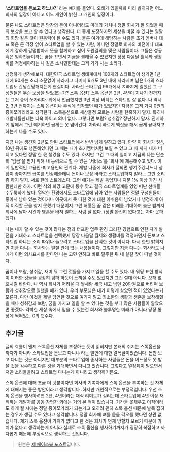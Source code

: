 **'스타트업을 돈보고 하느냐?'** 라는 얘기를 들었다. 오해가 있을까봐 미리 밝히자면 어느 회사의 입장이 아니고 어느 개인이 밝힌 그 개인의 입장이다.

물론 나도 스타트업은 당장의 돈이 아니더라도 미래의 가치나 정말 회사가 잘 되었을 때의 보상을 보고 할 수 있다고 생각한다. 더 좋게 포장하자면 세상을 바꿀 수 있다는 일말의 희망 같은 것이 원동력이 될 수도 있다. 물론 여기에 해당하는 사람은 초기 멤버나 대표 혹은 돈 걱정 없이 스타트업을 할 수 있는 사람, 아니면 정말로 회사의 비전이나 대표에게 강하게 감명받아서 뜻을 함께하고 싶어 도원결의를 맺은 사람들이다. 그들은 성공 혹은 일확천금이라는 꿈을 꾸면서 지금을 불태울 수 있겠지만 당장 다음달 월세와 생활비를 걱정해야하는 나 같은 소시민한테는 그저 기가 차는 소리다.

냉정하게 생각해보자. 대한민국 스타트업 생태계에서 100개의 스타트업이 생기면 1년 내에 90개는 소리 소문없이 사라지고 나머지 9개도 3년 내에 사라지며 남은 1개의 스타트업도 간당간당해지는게 현실이다. 사라진 스타트업 99개에서 ㅈ빠지게 일했던 그 구성원들은 무슨 보상을 받았겠는가? 스톡 옵션? 스톡 옵션은 2년, 4년이 지나기 전까지는 그저 종이 쪼가리다. 위에서 언급했지만 3년 이상 버티는 스타트업 잘 없다. 나 역시 2, 3년 전까지는 스톡 옵션이나 주식에 집착했던 때가 있었지만 지금은 그저 가치 0원의 종이쪼가리라고 생각한다. 스톡옵션으로 세상물정 모르는 사람들 현혹하지 말자. 특히나 개발자들한테는 더욱 아이고 의미 없다. 그렇다면 보람? 성취감? 장난하지 말자. 진지하게 앞에서 그런 얘기하면 곱게는 못 넘어간다. 차라리 빠르게 엑싯을 해서 곱게 끝내자고 하는게 나을 수도 있다.

지금 나는 생긴지 2년도 안된 스타트업에서 반년 넘게 일하고 있다. 만약 이 회사가 5년, 10년 뒤에도 생존해있다면 그 때는 내가 초기멤버처럼 보일 수 있고 그 때 까지 내가 버티고 있다면 정말 한 몫 챙겼을 수도 있다. 하지만 그건 그 때의 일이고 지금의 나는 단순히 '임금'을 받기 위해 내 능력으로 할 수 있는 '서비스'를 '회사'에 제공해주고 있다. 이게 일반적인 고용인-피고용인의 관계다. 제발 나중에 회사가 잘되면 챙겨주겠냐느니 상황이 좋아지면 급여를 인상해줄테니 돈이나 보상 바라고 스타트업하지 말라는 그딴 소리 좀 하지 말자. 서로 한테 스트레스다. 그런 얘기는 제발 동업자나 지분 1% 이상 가진 사람한테만 하자. 이런 식의 희망 고문에 통수 맞고 결국 스타트업계를 영영 떠난 선배들 수두룩하게 봤다. 열악한 환경에서도 스타트업에 남아 있는 사람들은 정말 구성원들이 좋아서 남아 있는 것이거나 이곳에서 못 다한 것에 대한 아쉬움이 남았거나 냉정하게 아직 이직할 곳을 찾지 못했기 때문이지 그런 허황된 꿈 같은 미래를 기대하며 늦은 밤까지 회사에 남아 시간과 영혼을 바쳐 일하는 사람 잘 없다. (정말 완전히 없다고는 차마 못하겠다)

나는 내가 할 수 있는 것이 많다는 점과 터프한 업무 환경 그러한 경험으로 인한 자기 발전을 기대하고 스타트업을 선택했지 당장 다음달 월세와 생활비를 걱정하면서 돈보고 스타트업 하냐는 소리 따위나 들으려고 스타트업을 선택한 것이 아니다. 다시 한번 밝히지만 지금 다니는 회사와는 일절 관계 없는 내용들이다. 그렇지만 지금 다니는 회사라도 나에게 이런 의사표시를 한다면 나는 고민 안하고 바로 탈주한 뒤 내 살길 찾아 떠날 것이다.

꿈이나 보람, 성취감, 재미 뭐 그런 것들을 가지고 일을 할 수도 있다. 내 워딩 표현 방식이 이러한 것들을 굉장히 폄하 하듯이 느껴질 수도 있겠지만 그건 절대 아니다. 오해 없으시길 바란다. 나 역시 회사가 어려울 때 월세랑 세금 내고 남던 20만원으로 버티며 보람과 성취감으로 일했을 때가 있다. 우리 부모님은 내가 이렇게 살았던 적이 있었다는거 모른다. 다만 이것을 제발 당연한 것으로 여기지 말고 최소한의 생활과 생존을 보장해줬을 때나 성취감과 보람, 꿈을 가지고 일을 할 수 있다는 것을 부디 많은 사람들이 알았으면 좋겠다. 각박한 세상 속에서 믿을 수 있는건 회사와 불투명한 미래가 아니라 당장 통장에 찍혀있는 0의 갯수다.

## 추가글
글의 흐름이 왠지 스톡옵션 자체를 부정하는 듯이 읽히지만 본래의 취지는 스톡옵션을 까자가 아니라 스타트업을 돈보고 다니냐 라는 발언에 대한 열폭글이었습니다. 돈만 보고 다니는 것은 아니지만 대부분의 스타트업에 종사하는 사람들은 돈을 어느정도 못 받을 것을 감수하고 다른 것을 기대하면서 다니고 있습니다. 그렇다고 열정페이 받으면서 저딴 소리들을려고 스타트업 다니는게 아니라고 생각하거든요.

스톡 옵션에 대해 조금 더 덧붙이자면 회사의 기여자에게 스톡 옵션을 부여하는 것 자체에 대해서는 좋은 방안이라고 생각합니다 .하지만 개인적으로는 부정적입니다. 우선 스톡 옵션을 행사하려면 2년, 4년이라는 재직 리미트가 걸리는데 스타트업에 4년 이상 재직하는 개발자를 공동 창업자 외에는 거의 본 적이 없습니다. 기간을 못채우고 이직이라도 하게 될 시에는 정말 종이쪼가리가 되는거고 오히려 괜히 스톡 옵션 때문에 발목 잡히는 경우가 생길 수도 있다고 생각합니다. 정말 회사에 뼈를 묻을 각오를 했다면 상관 없습니다. 제가 스톡 옵션이 가치가 없다고 한 것은 회사가 언제 망할지 모르기 때문에 가치가 없다고 생각하는게 아니라 실제로 스톡 옵션을 행사하기까지가 굉장히 복잡하고 까다롭기 때문에 부정적으로 생각하는 것입니다.

> 원본은 [제 페이스북 포스트](https://www.facebook.com/LuckyYowu/posts/1436195109771549)입니다.
